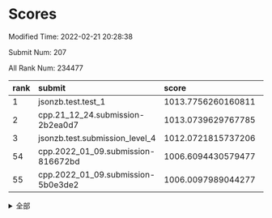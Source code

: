 # Scores

Modified Time: 2022-02-21 20:28:38

Submit Num: 207

All Rank Num: 234477

| rank |               submit               |       score        |       sigma        | pk_num |
| :--- | :--------------------------------- | :----------------- | :----------------- | :----- |
| 1    | jsonzb.test.test_1                 | 1013.7756260160811 | 0.8045493138670433 | 4529   |
| 2    | cpp.21_12_24.submission-2b2ea0d7   | 1013.0739629767785 | 0.8066715606999807 | 4530   |
| 3    | jsonzb.test.submission_level_4     | 1012.0721815737206 | 0.7933778146848489 | 4532   |
| 54   | cpp.2022_01_09.submission-816672bd | 1006.6094430579477 | 0.7153791960002726 | 4532   |
| 55   | cpp.2022_01_09.submission-5b0e3de2 | 1006.0097989044277 | 0.7210141164126881 | 4528   |


<details>
<summary>全部</summary>

| rank |                 submit                 |       score        |       sigma        | pk_num |
| :--- | :------------------------------------- | :----------------- | :----------------- | :----- |
| 1    | jsonzb.test.test_1                     | 1013.7756260160811 | 0.8045493138670433 | 4529   |
| 2    | cpp.21_12_24.submission-2b2ea0d7       | 1013.0739629767785 | 0.8066715606999807 | 4530   |
| 3    | jsonzb.test.submission_level_4         | 1012.0721815737206 | 0.7933778146848489 | 4532   |
| 4    | gobigger.level_3.submission_level_3_8  | 1011.486480391543  | 0.7669333658602645 | 4529   |
| 5    | gobigger.level_3.submission_level_3_48 | 1011.4345978466793 | 0.776744951861225  | 4536   |
| 6    | gobigger.level_3.submission_level_3_31 | 1011.060884253999  | 0.7896180107777302 | 4526   |
| 7    | gobigger.level_3.submission_level_3_33 | 1010.9135923640117 | 0.775939652756362  | 4530   |
| 8    | gobigger.level_3.submission_level_3_10 | 1010.8068992380336 | 0.7540756968740732 | 4534   |
| 9    | gobigger.level_3.submission_level_3_11 | 1010.7189360151243 | 0.777387651347347  | 4530   |
| 10   | gobigger.level_3.submission_level_3_16 | 1010.5868731741624 | 0.765238118098771  | 4530   |
| 11   | gobigger.level_3.submission_level_3_37 | 1010.5364782745011 | 0.7631954189151435 | 4526   |
| 12   | gobigger.level_3.submission_level_3_19 | 1010.4404556097486 | 0.7714006597184652 | 4532   |
| 13   | gobigger.level_3.submission_level_3_21 | 1010.3562585285487 | 0.7543696981087233 | 4531   |
| 14   | gobigger.level_3.submission_level_3_9  | 1010.3471563793292 | 0.7551708857666658 | 4536   |
| 15   | gobigger.level_3.submission_level_3_46 | 1010.3036393056656 | 0.7684523474206485 | 4531   |
| 16   | gobigger.level_3.submission_level_3_20 | 1010.2739795890926 | 0.7608714422979107 | 4530   |
| 17   | gobigger.level_3.submission_level_3_12 | 1010.2655496877578 | 0.7501481782972302 | 4529   |
| 18   | gobigger.level_3.submission_level_3_27 | 1010.2530292203303 | 0.766439374322139  | 4530   |
| 19   | gobigger.level_3.submission_level_3_43 | 1010.2437804110805 | 0.7631684292057357 | 4533   |
| 20   | gobigger.level_3.submission_level_3_23 | 1010.2138962037045 | 0.7414405233119592 | 4529   |
| 21   | gobigger.level_3.submission_level_3_0  | 1010.1267453711557 | 0.7691229662847655 | 4532   |
| 22   | gobigger.level_3.submission_level_3_34 | 1009.9760226486343 | 0.7689112919635808 | 4533   |
| 23   | gobigger.level_3.submission_level_3_38 | 1009.966652137421  | 0.7660747871753238 | 4530   |
| 24   | gobigger.level_3.submission_level_3_29 | 1009.9567774022156 | 0.7962408275857025 | 4529   |
| 25   | gobigger.level_3.submission_level_3_41 | 1009.9418491096419 | 0.7593346837250095 | 4533   |
| 26   | gobigger.level_3.submission_level_3_18 | 1009.8563947267369 | 0.750294012631563  | 4533   |
| 27   | gobigger.level_3.submission_level_3_39 | 1009.8399746905003 | 0.7561380083730062 | 4531   |
| 28   | gobigger.level_3.submission_level_3_5  | 1009.7478032965807 | 0.7511083262264713 | 4530   |
| 29   | gobigger.level_3.submission_level_3_4  | 1009.7164974610253 | 0.743621479340358  | 4531   |
| 30   | gobigger.level_3.submission_level_3_28 | 1009.6941939983551 | 0.7563878938909729 | 4529   |
| 31   | gobigger.level_3.submission_level_3_1  | 1009.6756168790644 | 0.7642328589446538 | 4533   |
| 32   | gobigger.level_3.submission_level_3_47 | 1009.6627151274255 | 0.7422383138030789 | 4530   |
| 33   | gobigger.level_3.submission_level_3_25 | 1009.6133431375791 | 0.7530738050703016 | 4526   |
| 34   | gobigger.level_3.submission_level_3_7  | 1009.6045817643417 | 0.7686331490647704 | 4535   |
| 35   | gobigger.level_3.submission_level_3_17 | 1009.5950258054266 | 0.764132483206735  | 4527   |
| 36   | gobigger.level_3.submission_level_3_24 | 1009.5425085001889 | 0.7583154998142911 | 4529   |
| 37   | gobigger.level_3.submission_level_3_35 | 1009.4199403581514 | 0.7569873789177758 | 4531   |
| 38   | gobigger.level_3.submission_level_3_36 | 1009.3185234491475 | 0.7459244788170216 | 4532   |
| 39   | gobigger.level_3.submission_level_3_6  | 1009.2887300704953 | 0.7538382518706112 | 4526   |
| 40   | gobigger.level_3.submission_level_3_40 | 1009.2772061029407 | 0.7423354978050496 | 4530   |
| 41   | gobigger.level_3.submission_level_3_49 | 1009.2413183842514 | 0.7582104436332977 | 4532   |
| 42   | gobigger.level_3.submission_level_3_32 | 1009.1437216487362 | 0.7362906833923727 | 4532   |
| 43   | gobigger.level_3.submission_level_3_2  | 1009.1087685240775 | 0.7486685390026172 | 4528   |
| 44   | gobigger.level_3.submission_level_3_15 | 1009.0551155040382 | 0.7348414535692183 | 4532   |
| 45   | gobigger.level_3.submission_level_3_44 | 1008.9491463775494 | 0.7530638271659286 | 4529   |
| 46   | gobigger.level_3.submission_level_3_42 | 1008.7831440252706 | 0.7567087714926785 | 4530   |
| 47   | gobigger.level_3.submission_level_3_45 | 1008.7427360380732 | 0.7545174037043486 | 4531   |
| 48   | gobigger.level_3.submission_level_3_13 | 1008.7267518195792 | 0.7350228374716727 | 4532   |
| 49   | gobigger.level_3.submission_level_3_30 | 1008.6915196257729 | 0.7473974796821078 | 4532   |
| 50   | gobigger.level_3.submission_level_3_3  | 1008.6239092281305 | 0.751544006375844  | 4531   |
| 51   | gobigger.level_3.submission_level_3_26 | 1008.5378736151134 | 0.7427266630223849 | 4535   |
| 52   | gobigger.level_3.submission_level_3_22 | 1008.5006473330931 | 0.7531007236278054 | 4534   |
| 53   | gobigger.level_3.submission_level_3_14 | 1008.3362387382481 | 0.7669672367308199 | 4534   |
| 54   | cpp.2022_01_09.submission-816672bd     | 1006.6094430579477 | 0.7153791960002726 | 4532   |
| 55   | cpp.2022_01_09.submission-5b0e3de2     | 1006.0097989044277 | 0.7210141164126881 | 4528   |
| 56   | gobigger.level_1.submission_level_1_13 | 1005.0940711246632 | 0.7173529151291066 | 4527   |
| 57   | gobigger.level_1.submission_level_1_32 | 1005.0676918413225 | 0.712871750755175  | 4532   |
| 58   | gobigger.level_1.submission_level_1_1  | 1004.8691512085267 | 0.7227422989845605 | 4534   |
| 59   | gobigger.level_1.submission_level_1_3  | 1004.6320537896877 | 0.7147475647563887 | 4527   |
| 60   | gobigger.level_1.submission_level_1_27 | 1004.5474303530973 | 0.7379071264837944 | 4532   |
| 61   | gobigger.level_1.submission_level_1_12 | 1004.4060659363003 | 0.7330721104705209 | 4534   |
| 62   | gobigger.level_1.submission_level_1_45 | 1004.2626296398685 | 0.7150727476491419 | 4528   |
| 63   | gobigger.level_1.submission_level_1_8  | 1004.2476865405769 | 0.7248579381503751 | 4533   |
| 64   | gobigger.level_1.submission_level_1_33 | 1004.1976317187624 | 0.7132059674918231 | 4536   |
| 65   | gobigger.level_1.submission_level_1_6  | 1004.0694220604738 | 0.7196748891192548 | 4526   |
| 66   | gobigger.level_1.submission_level_1_4  | 1003.9871994405145 | 0.7122106644232087 | 4529   |
| 67   | gobigger.level_1.submission_level_1_18 | 1003.9429380481739 | 0.7185736987621283 | 4530   |
| 68   | gobigger.level_1.submission_level_1_40 | 1003.9209825893644 | 0.707869406702842  | 4532   |
| 69   | gobigger.level_1.submission_level_1_47 | 1003.9031425795976 | 0.7153157432021251 | 4537   |
| 70   | gobigger.level_1.submission_level_1_22 | 1003.8486708857093 | 0.7120582083650744 | 4531   |
| 71   | gobigger.level_1.submission_level_1_41 | 1003.8128484944997 | 0.7183206519191537 | 4534   |
| 72   | gobigger.level_1.submission_level_1_48 | 1003.7473106199076 | 0.7300187034113789 | 4530   |
| 73   | gobigger.level_1.submission_level_1_16 | 1003.7042345605382 | 0.7245166463406163 | 4529   |
| 74   | gobigger.level_1.submission_level_1_14 | 1003.6017334152874 | 0.7212315470057405 | 4529   |
| 75   | gobigger.level_1.submission_level_1_38 | 1003.5546718989777 | 0.7063386033662924 | 4532   |
| 76   | gobigger.level_1.submission_level_1_11 | 1003.5205849446023 | 0.7192699996703203 | 4526   |
| 77   | gobigger.level_1.submission_level_1_23 | 1003.3430449882707 | 0.7018430358459571 | 4533   |
| 78   | gobigger.level_1.submission_level_1_39 | 1003.2365158540525 | 0.7131984597123335 | 4533   |
| 79   | gobigger.level_1.submission_level_1_26 | 1003.2323341166945 | 0.7172149128189464 | 4538   |
| 80   | gobigger.level_1.submission_level_1_24 | 1003.2258027709529 | 0.716385095559166  | 4535   |
| 81   | gobigger.level_1.submission_level_1_35 | 1003.107336955932  | 0.7105887114823478 | 4527   |
| 82   | gobigger.level_1.submission_level_1_5  | 1003.0995739309594 | 0.7231082337710647 | 4531   |
| 83   | gobigger.level_1.submission_level_1_28 | 1003.0848852165692 | 0.7212181176468277 | 4531   |
| 84   | gobigger.level_1.submission_level_1_30 | 1003.0839194936742 | 0.7303199189776138 | 4527   |
| 85   | gobigger.level_1.submission_level_1_37 | 1002.9998888800465 | 0.7200666931147424 | 4533   |
| 86   | gobigger.level_1.submission_level_1_9  | 1002.9792077733275 | 0.7146001874877835 | 4525   |
| 87   | gobigger.level_1.submission_level_1_21 | 1002.9343337178607 | 0.7071039442865876 | 4527   |
| 88   | gobigger.level_1.submission_level_1_49 | 1002.9325256236535 | 0.7111084560152752 | 4531   |
| 89   | gobigger.level_1.submission_level_1_31 | 1002.7776862332476 | 0.7126457749125252 | 4529   |
| 90   | gobigger.level_1.submission_level_1_17 | 1002.7647142269118 | 0.7253021315778951 | 4532   |
| 91   | gobigger.level_1.submission_level_1_0  | 1002.7318682398926 | 0.7088048631318734 | 4532   |
| 92   | gobigger.level_1.submission_level_1_2  | 1002.7270985250556 | 0.7137661052240888 | 4534   |
| 93   | gobigger.level_1.submission_level_1_34 | 1002.7206670727797 | 0.7204190353068699 | 4532   |
| 94   | gobigger.level_1.submission_level_1_15 | 1002.650165714632  | 0.7136877455874955 | 4526   |
| 95   | gobigger.level_1.submission_level_1_19 | 1002.6356164429415 | 0.7014712360273174 | 4532   |
| 96   | gobigger.level_1.submission_level_1_7  | 1002.6196359093343 | 0.7135626354347214 | 4530   |
| 97   | gobigger.level_1.submission_level_1_20 | 1002.5098051398709 | 0.7058128558846394 | 4533   |
| 98   | gobigger.level_1.submission_level_1_10 | 1002.3408258444564 | 0.7281209795771576 | 4531   |
| 99   | gobigger.level_1.submission_level_1_44 | 1002.2863550972593 | 0.7161327430981209 | 4534   |
| 100  | gobigger.level_1.submission_level_1_36 | 1002.2841181671257 | 0.7090004403429446 | 4528   |
| 101  | gobigger.level_1.submission_level_1_25 | 1002.2582629258297 | 0.7028636025626317 | 4533   |
| 102  | gobigger.level_1.submission_level_1_46 | 1002.183943787459  | 0.7187892288282492 | 4536   |
| 103  | gobigger.level_1.submission_level_1_29 | 1002.0913763423945 | 0.7031740948389119 | 4527   |
| 104  | gobigger.level_1.submission_level_1_42 | 1001.3981795379494 | 0.7098844371580265 | 4528   |
| 105  | gobigger.level_1.submission_level_1_43 | 1001.3922627345194 | 0.7066580462357374 | 4526   |
| 106  | gobigger.random.submission_random_27   | 997.9336854316306  | 0.7156033393777869 | 4534   |
| 107  | gobigger.random.submission_random_1    | 997.4675372368104  | 0.7136001028453572 | 4528   |
| 108  | gobigger.random.submission_random_19   | 997.1776998447343  | 0.7062628455857332 | 4535   |
| 109  | gobigger.random.submission_random_24   | 996.9141529788789  | 0.6945486185073639 | 4531   |
| 110  | gobigger.random.submission_random_18   | 996.8229919253511  | 0.7033327962095837 | 4533   |
| 111  | gobigger.random.submission_random_17   | 996.7637851238526  | 0.6907692940042717 | 4532   |
| 112  | gobigger.random.submission_random_42   | 996.6347342741915  | 0.6979074463815002 | 4537   |
| 113  | gobigger.random.submission_random_46   | 996.5066690010326  | 0.7256017820480677 | 4537   |
| 114  | gobigger.random.submission_random_6    | 996.4701528250599  | 0.7036036295665387 | 4535   |
| 115  | gobigger.random.submission_random_47   | 996.4226313726     | 0.7128877871471734 | 4534   |
| 116  | gobigger.random.submission_random_16   | 996.3356537784051  | 0.7205121492213233 | 4536   |
| 117  | gobigger.random.submission_random_44   | 996.2700028903415  | 0.7079392114130908 | 4535   |
| 118  | gobigger.random.submission_random_4    | 996.2309242277756  | 0.713660806816829  | 4528   |
| 119  | gobigger.random.submission_random_22   | 996.1983628435324  | 0.7064497383342364 | 4529   |
| 120  | gobigger.random.submission_random_20   | 996.1515919012655  | 0.7100956864109156 | 4533   |
| 121  | gobigger.random.submission_random_31   | 996.1422796692052  | 0.7081930942912777 | 4529   |
| 122  | gobigger.random.submission_random_7    | 996.0702943224662  | 0.7009304444801215 | 4533   |
| 123  | gobigger.random.submission_random_23   | 996.0421081479509  | 0.7048152794194977 | 4533   |
| 124  | gobigger.random.submission_random_12   | 995.9760870365784  | 0.7027247189831162 | 4529   |
| 125  | gobigger.random.submission_random_41   | 995.9729064676394  | 0.7035437726013918 | 4529   |
| 126  | gobigger.random.submission_random_30   | 995.9565628622972  | 0.7200797719580467 | 4533   |
| 127  | gobigger.random.submission_random_14   | 995.950089589021   | 0.7137218652353992 | 4529   |
| 128  | gobigger.random.submission_random_11   | 995.932486887142   | 0.7112602183922692 | 4531   |
| 129  | gobigger.random.submission_random_36   | 995.9206938160412  | 0.709971482003389  | 4534   |
| 130  | gobigger.random.submission_random_13   | 995.8903574990753  | 0.7135241256612244 | 4529   |
| 131  | gobigger.random.submission_random_48   | 995.8710199506726  | 0.7069010867767557 | 4529   |
| 132  | gobigger.random.submission_random_43   | 995.8675894822109  | 0.7073974796703816 | 4532   |
| 133  | gobigger.random.submission_random_28   | 995.8653439972632  | 0.7178713131452771 | 4529   |
| 134  | gobigger.random.submission_random_26   | 995.8607218068348  | 0.6987383252480759 | 4532   |
| 135  | gobigger.random.submission_random_29   | 995.8051299628639  | 0.7105106173369421 | 4528   |
| 136  | gobigger.random.submission_random_15   | 995.7892967255488  | 0.722361361858387  | 4531   |
| 137  | gobigger.random.submission_random_38   | 995.6473007219049  | 0.7207973581561621 | 4529   |
| 138  | gobigger.random.submission_random_5    | 995.6248693402936  | 0.7123929016586479 | 4530   |
| 139  | gobigger.random.submission_random_25   | 995.5722261489838  | 0.7174798391334059 | 4532   |
| 140  | gobigger.random.submission_random_2    | 995.5176592911747  | 0.7159887867348521 | 4530   |
| 141  | gobigger.random.submission_random_8    | 995.4840990327239  | 0.7116549545264724 | 4534   |
| 142  | gobigger.random.submission_random_21   | 995.4176642870312  | 0.7215878585939343 | 4530   |
| 143  | gobigger.random.submission_random_45   | 995.4050393622215  | 0.7267740691402002 | 4531   |
| 144  | gobigger.random.submission_random_3    | 995.3995311573364  | 0.7273909772274266 | 4533   |
| 145  | gobigger.random.submission_random_32   | 995.3289044099242  | 0.6965014166731628 | 4527   |
| 146  | gobigger.random.submission_random_34   | 995.3101489146023  | 0.7181272479463474 | 4527   |
| 147  | gobigger.random.submission_random_40   | 995.3030909947176  | 0.7091202171596501 | 4528   |
| 148  | gobigger.random.submission_random_35   | 995.2909233080842  | 0.6994739688927941 | 4533   |
| 149  | gobigger.random.submission_random_33   | 995.2340555214479  | 0.7110672448366648 | 4530   |
| 150  | gobigger.random.submission_random_39   | 995.1827225273875  | 0.7282590966111856 | 4527   |
| 151  | gobigger.level_2.submission_level_2_13 | 995.1290486226662  | 0.7151146973551491 | 4534   |
| 152  | gobigger.random.submission_random_0    | 995.1071079461276  | 0.7244434973897819 | 4535   |
| 153  | gobigger.random.submission_random_9    | 995.0054824914316  | 0.7220951910270559 | 4533   |
| 154  | gobigger.random.submission_random_10   | 994.9982993839669  | 0.7138626976201294 | 4532   |
| 155  | gobigger.random.submission_random_37   | 994.9958729382098  | 0.7164240097955886 | 4535   |
| 156  | gobigger.random.submission_random_49   | 994.5107627666285  | 0.7174354074623033 | 4533   |
| 157  | gobigger.level_2.submission_level_2_12 | 994.3236330024782  | 0.7211399133514458 | 4534   |
| 158  | gobigger.level_2.submission_level_2_47 | 994.2509338153122  | 0.7211351493476672 | 4533   |
| 159  | gobigger.level_2.submission_level_2_30 | 994.1013218435727  | 0.7185983946055859 | 4531   |
| 160  | gobigger.level_2.submission_level_2_24 | 993.6103944412865  | 0.7288934022180035 | 4532   |
| 161  | gobigger.level_2.submission_level_2_4  | 993.393886800674   | 0.7400606608793653 | 4532   |
| 162  | gobigger.level_2.submission_level_2_40 | 993.3541716880931  | 0.7150298035163418 | 4531   |
| 163  | gobigger.level_2.submission_level_2_29 | 993.3077332964629  | 0.7365859069505    | 4530   |
| 164  | gobigger.level_2.submission_level_2_16 | 993.3045426323647  | 0.7254760561684919 | 4526   |
| 165  | gobigger.level_2.submission_level_2_22 | 992.9970456376091  | 0.7483546077011535 | 4535   |
| 166  | gobigger.level_2.submission_level_2_18 | 992.9082268598061  | 0.742881267435367  | 4531   |
| 167  | gobigger.level_2.submission_level_2_3  | 992.8100962664938  | 0.7367671168061868 | 4525   |
| 168  | gobigger.level_2.submission_level_2_2  | 992.8010210650096  | 0.7327062638138905 | 4526   |
| 169  | gobigger.level_2.submission_level_2_37 | 992.6060589302487  | 0.7419714041404092 | 4534   |
| 170  | gobigger.level_2.submission_level_2_23 | 992.5470138025776  | 0.7420773743180662 | 4533   |
| 171  | gobigger.level_2.submission_level_2_26 | 992.5095943703575  | 0.7342327225542575 | 4531   |
| 172  | gobigger.level_2.submission_level_2_46 | 992.4738881260452  | 0.7563963273136948 | 4531   |
| 173  | gobigger.level_2.submission_level_2_45 | 992.4217407328794  | 0.7561422786263436 | 4530   |
| 174  | gobigger.level_2.submission_level_2_5  | 992.4182860939508  | 0.7371318392229453 | 4531   |
| 175  | gobigger.level_2.submission_level_2_49 | 992.396617011935   | 0.745945863075989  | 4534   |
| 176  | gobigger.level_2.submission_level_2_20 | 992.3634304034499  | 0.7659788599083484 | 4530   |
| 177  | gobigger.level_2.submission_level_2_17 | 992.2451707201542  | 0.7355885432811577 | 4533   |
| 178  | gobigger.level_2.submission_level_2_11 | 992.1565732924579  | 0.7538840292717693 | 4528   |
| 179  | gobigger.level_2.submission_level_2_38 | 992.0780966192086  | 0.738651607818544  | 4533   |
| 180  | gobigger.level_2.submission_level_2_41 | 992.0439161044978  | 0.7414844915665819 | 4530   |
| 181  | gobigger.level_2.submission_level_2_8  | 992.0377878173471  | 0.7417611473515638 | 4532   |
| 182  | gobigger.level_2.submission_level_2_35 | 991.998036049347   | 0.7604924634260378 | 4532   |
| 183  | gobigger.level_2.submission_level_2_33 | 991.9307440791721  | 0.7775759127972357 | 4534   |
| 184  | gobigger.level_2.submission_level_2_0  | 991.9293482059412  | 0.7698916490647073 | 4533   |
| 185  | gobigger.level_2.submission_level_2_39 | 991.8920136729529  | 0.7477397822995793 | 4535   |
| 186  | gobigger.level_2.submission_level_2_1  | 991.8510170583822  | 0.7512827022016864 | 4530   |
| 187  | gobigger.level_2.submission_level_2_10 | 991.8020745411387  | 0.7531685104354303 | 4537   |
| 188  | gobigger.level_2.submission_level_2_43 | 991.7960171138565  | 0.7431798019676631 | 4533   |
| 189  | gobigger.level_2.submission_level_2_9  | 991.7670195265434  | 0.7399664304786551 | 4529   |
| 190  | gobigger.level_2.submission_level_2_15 | 991.7388577428693  | 0.755016642124109  | 4526   |
| 191  | gobigger.level_2.submission_level_2_32 | 991.7245049317075  | 0.75159221844927   | 4530   |
| 192  | gobigger.level_2.submission_level_2_42 | 991.7020841706735  | 0.7521600446117649 | 4534   |
| 193  | gobigger.level_2.submission_level_2_36 | 991.6564560289834  | 0.7439355600011477 | 4527   |
| 194  | gobigger.level_2.submission_level_2_34 | 991.6198795520093  | 0.73237023297381   | 4531   |
| 195  | gobigger.level_2.submission_level_2_7  | 991.6043490234289  | 0.7592758486060562 | 4529   |
| 196  | gobigger.level_2.submission_level_2_48 | 991.5827620362995  | 0.7514553543435576 | 4526   |
| 197  | gobigger.level_2.submission_level_2_21 | 991.3700316662988  | 0.7703536146909966 | 4524   |
| 198  | gobigger.level_2.submission_level_2_14 | 991.2812725365526  | 0.7551827334497873 | 4529   |
| 199  | gobigger.level_2.submission_level_2_31 | 991.2288897840685  | 0.7441304547314702 | 4527   |
| 200  | gobigger.level_2.submission_level_2_19 | 991.2150923062522  | 0.7451156069497472 | 4527   |
| 201  | gobigger.level_2.submission_level_2_25 | 990.9530817956579  | 0.763058434102323  | 4528   |
| 202  | gobigger.level_2.submission_level_2_44 | 990.6638742410481  | 0.7649766143312517 | 4534   |
| 203  | gobigger.level_2.submission_level_2_6  | 990.5760489444393  | 0.7540621535246043 | 4530   |
| 204  | gobigger.level_2.submission_level_2_27 | 990.3159183133258  | 0.7721919427942572 | 4526   |
| 205  | gobigger.level_2.submission_level_2_28 | 990.2247258084308  | 0.7517972681076657 | 4531   |
| 206  | gobigger.none.submission_none_0        | 978.9707433203506  | 1.1328812065346707 | 4533   |
| 207  | gobigger.none.submission_none_1        | 977.0207596143343  | 1.300911145315723  | 4533   |

</details>
